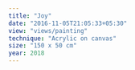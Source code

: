 ```yaml
---
title: "Joy"
date: "2016-11-05T21:05:33+05:30"
view: "views/painting"
technique: "Acrylic on canvas"
size: "150 x 50 cm"
year: 2018
---
```


